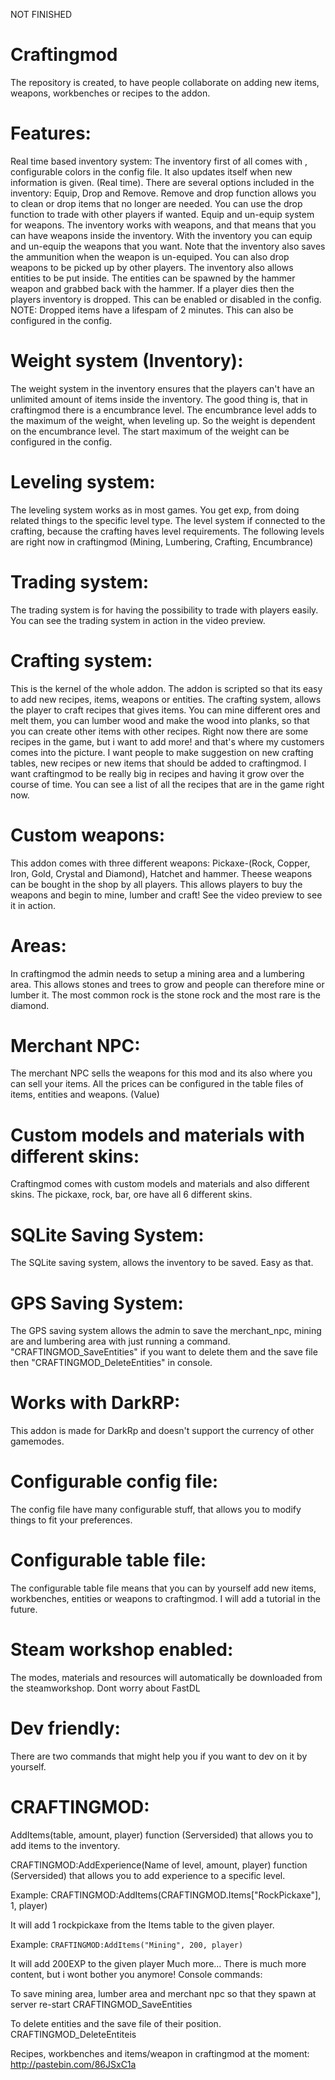 NOT FINISHED

# Craftingmod
The repository is created, to have people collaborate on adding new items, weapons, workbenches or recipes to the addon.

# Features:

Real time based inventory system: The inventory first of all comes with , configurable colors in the config file. It also updates itself when new information is given. (Real time). There are several options included in the inventory: Equip, Drop and Remove. Remove and drop function allows you to clean or drop items that no longer are needed. You can use the drop function to trade with other players if wanted. Equip and un-equip system for weapons. The inventory works with weapons, and that means that you can have weapons inside the inventory. With the inventory you can equip and un-equip the weapons that you want. Note that the inventory also saves the ammunition when the weapon is un-equiped. You can also drop weapons to be picked up by other players. The inventory also allows entities to be put inside. The entities can be spawned by the hammer weapon and grabbed back with the hammer. If a player dies then the players inventory is dropped. This can be enabled or disabled in the config. NOTE: Dropped items have a lifespam of 2 minutes. This can also be configured in the config.

# Weight system (Inventory): 
The weight system in the inventory ensures that the players can't have an unlimited amount of items inside the inventory. The good thing is, that in craftingmod there is a encumbrance level. The encumbrance level adds to the maximum of the weight, when leveling up. So the weight is dependent on the encumbrance level. The start maximum of the weight can be configured in the config.

# Leveling system:
The leveling system works as in most games. You get exp, from doing related things to the specific level type. The level system if connected to the crafting, because the crafting haves level requirements. The following levels are right now in craftingmod (Mining, Lumbering, Crafting, Encumbrance)

# Trading system: 
The trading system is for having the possibility to trade with players easily. You can see the trading system in action in the video preview.

# Crafting system: 
This is the kernel of the whole addon. The addon is scripted so that its easy to add new recipes, items, weapons or entities. The crafting system, allows the player to craft recipes that gives items. You can mine different ores and melt them, you can lumber wood and make the wood into planks, so that you can create other items with other recipes. Right now there are some recipes in the game, but i want to add more! and that's where my customers comes into the picture. I want people to make suggestion on new crafting tables, new recipes or new items that should be added to craftingmod. I want craftingmod to be really big in recipes and having it grow over the course of time. You can see a list of all the recipes that are in the game right now.

# Custom weapons: 
This addon comes with three different weapons: Pickaxe-(Rock, Copper, Iron, Gold, Crystal and Diamond), Hatchet and hammer. Theese weapons can be bought in the shop by all players. This allows players to buy the weapons and begin to mine, lumber and craft! See the video preview to see it in action.

# Areas:
In craftingmod the admin needs to setup a mining area and a lumbering area. This allows stones and trees to grow and people can therefore mine or lumber it. The most common rock is the stone rock and the most rare is the diamond.

# Merchant NPC:
The merchant NPC sells the weapons for this mod and its also where you can sell your items. All the prices can be configured in the table files of items, entities and weapons. (Value)

# Custom models and materials with different skins:
Craftingmod comes with custom models and materials and also different skins. The pickaxe, rock, bar, ore have all 6 different skins.

# SQLite Saving System:
The SQLite saving system, allows the inventory to be saved. Easy as that.

# GPS Saving System:
The GPS saving system allows the admin to save the merchant_npc, mining are and lumbering area with just running a command. "CRAFTINGMOD_SaveEntities" if you want to delete them and the save file then "CRAFTINGMOD_DeleteEntities" in console.

#  Works with DarkRP:
This addon is made for DarkRp and doesn't support the currency of other gamemodes.

# Configurable config file:
The config file have many configurable stuff, that allows you to modify things to fit your preferences.

# Configurable table file:
The configurable table file means that you can by yourself add new items, workbenches, entities or weapons to craftingmod. I will add a tutorial in the future.

# Steam workshop enabled: 
The modes, materials and resources will automatically be downloaded from the steamworkshop. Dont worry about FastDL

# Dev friendly:
There are two commands that might help you if you want to dev on it by yourself.
# CRAFTINGMOD:
AddItems(table, amount, player)
function (Serversided) that allows you to add items to the inventory.

CRAFTINGMOD:AddExperience(Name of level, amount, player)
function (Serversided) that allows you to add experience to a specific level.

Example: CRAFTINGMOD:AddItems(CRAFTINGMOD.Items["RockPickaxe"], 1, player)

It will add 1 rockpickaxe from the Items table to the given player.

Example: `CRAFTINGMOD:AddItems("Mining", 200, player)`

It will add 200EXP to the given player
Much more... There is much more content, but i wont bother you anymore!
Console commands:

To save mining area, lumber area and merchant npc so that they spawn at server re-start CRAFTINGMOD_SaveEntities

To delete entities and the save file of their position. CRAFTINGMOD_DeleteEntiteis

Recipes, workbenches and items/weapon in craftingmod at the moment: http://pastebin.com/86JSxC1a
